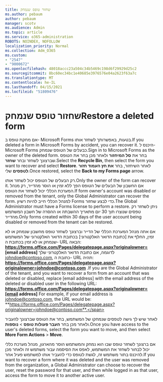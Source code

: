 ```yaml
---
title: שחזור טופס שנמחק
ms.author: pebaum
author: pebaum
manager: scotv
ms.audience: Admin
ms.topic: article
ms.service: o365-administration
ROBOTS: NOINDEX, NOFOLLOW
localization_priority: Normal
ms.collection: Adm_O365
ms.custom:
- "2547"
- "9000672"
ms.openlocfilehash: 48018accc23a504c34b5469c198d6f29929d25c2
ms.sourcegitcommit: 8bc60ec34bc1e40685e3976576e04a2623f63a7c
ms.translationtype: MT
ms.contentlocale: he-IL
ms.lasthandoff: 04/15/2021
ms.locfileid: "51809476"
---
```

# <a name="restore-a-deleted-form"></a><span data-ttu-id="0ef2c-102">שחזור טופס שנמחק</span><span class="sxs-lookup"><span data-stu-id="0ef2c-102">Restore a deleted form</span></span>

<span data-ttu-id="0ef2c-103">אם מחקת טופס ב- Microsoft Forms בטעות, באפשרותך לשחזר אותו.</span><span class="sxs-lookup"><span data-stu-id="0ef2c-103">If you deleted a form in Microsoft Forms by accident, you can recover it.</span></span> <span data-ttu-id="0ef2c-104">היכנס ל- Microsoft Forms כבעלים של הטופס שנמחק.</span><span class="sxs-lookup"><span data-stu-id="0ef2c-104">Sign in to Microsoft Forms as the owner of the deleted form.</span></span> <span data-ttu-id="0ef2c-105">בחר את **סל המיחזור** ולאחר מכן בחר את הטופס שברצונך לשחזר ובחר **שחזר**.</span><span class="sxs-lookup"><span data-stu-id="0ef2c-105">Select the **Recycle Bin**, then select the form you want to recover and select **Restore**.</span></span> <span data-ttu-id="0ef2c-106">לאחר השיחזור, בחר **את חץ העמוד חזור לטפסים** שלי.</span><span class="sxs-lookup"><span data-stu-id="0ef2c-106">Once restored, select the **Back to my Forms page** arrow.</span></span>

<span data-ttu-id="0ef2c-107">רק הבעלים של הטופס יכול לשחזר אותו.</span><span class="sxs-lookup"><span data-stu-id="0ef2c-107">Only the owner of the form can recover it.</span></span> <span data-ttu-id="0ef2c-108">אם החשבון של הבעלים של הטופס הפך ללא זמין או הוסר מהדייר, רק מנהל המערכת הכללי יכול לשחזר את הטופס.</span><span class="sxs-lookup"><span data-stu-id="0ef2c-108">If form owner's account was disabled or removed from the tenant, only the Global Administrator can recover the form.</span></span> <span data-ttu-id="0ef2c-109">למנהל הכללי חייב להיות רשיון Forms כדי לבצע שחזור.</span><span class="sxs-lookup"><span data-stu-id="0ef2c-109">The Global Administrator must have a Forms license to perform a restore.</span></span> <span data-ttu-id="0ef2c-110">ניתן לשחזר רק טפסים שנוצרו תוך 30 יום מתאריך ההשבתה או ההסרה של חשבון המשתמש מהדייר.</span><span class="sxs-lookup"><span data-stu-id="0ef2c-110">Only forms created within 30 days of the user account being disabled or removed from the tenant can be restored.</span></span>

<span data-ttu-id="0ef2c-111">אם אתה מנהל המערכת הכללי של הדייר וברצונך לשחזר טופס מחשבון שנמחק או לא זמין, החלף את [כתובת הדואר האלקטרוני] בכתובת הדואר האלקטרוני של המשתמש שנמחק או לא זמין בכתובת ה- URL הבאה: **https://forms.office.com/Pages/delegatepage.aspx?originalowner= [email address]** לדוגמה, אם כתובת הדואר האלקטרוני שלך johndoe@contoso.com, כתובת ה- URL תהיה: **https://forms.office.com/Pages/delegatepage.aspx?originalowner=johndoe@contoso.com** .</span><span class="sxs-lookup"><span data-stu-id="0ef2c-111">If you are the Global Administrator of the tenant, and you want to recover a form from an account that was deleted or disabled, replace [email address] with the email address of the deleted or disabled user in the following URL: **https://forms.office.com/Pages/delegatepage.aspx?originalowner=[email address]** For example, if your email address is johndoe@contoso.com, the URL would be: **https://forms.office.com/Pages/delegatepage.aspx?originalowner=johndoe@contoso.com**.</span></span> 

<span data-ttu-id="0ef2c-112">לאחר שיש לך גישה לטפסים שנמחקו של המשתמש, בחר את הטופס שברצונך להעביר ולאחר מכן בחר **העבר פעולות טופס**  >  **נוספות**.</span><span class="sxs-lookup"><span data-stu-id="0ef2c-112">Once you have access to the user's deleted forms, select the form you want to move, and then select **More Form Actions** > **Move**.</span></span>

<span data-ttu-id="0ef2c-113">אם ברצונך לשחזר טופס שבו הוא נמחק והמשתמש הוסר מהארגון, מנהל מערכת כללי יכול לבחור לשחזר את המשתמש, לאפס את הסיסמה עבור משתמש זה ולאחר מכן להיכנס בתור משתמש זה, לגשת לטופס כדי להעביר אותו למשתמש פעיל אחר.</span><span class="sxs-lookup"><span data-stu-id="0ef2c-113">If you want to recover a form where it was deleted and the user was removed from the organization, a Global Administrator can choose to recover the user, reset the password for that user, and then while logged in as that user, access the form to move it to another active user.</span></span> 